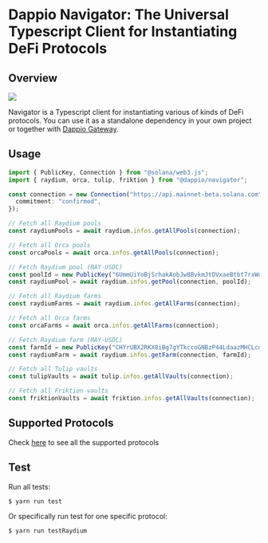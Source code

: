 # Dappio Navigator: The Universal Typescript Client for Instantiating DeFi Protocols

## Overview

![](https://hackmd.io/_uploads/rJbWYMd-o.jpg)

Navigator is a Typescript client for instantiating various of kinds of DeFi protocols. You can use it as a standalone dependency in your own project or together with [Dappio Gateway](https://guide.dappio.xyz/the-universal-rabbit-hole).

## Usage

```typescript
import { PublicKey, Connection } from "@solana/web3.js";
import { raydium, orca, tulip, friktion } from "@dappio/navigator";

const connection = new Connection("https://api.mainnet-beta.solana.com", {
  commitment: "confirmed",
});

// Fetch all Raydium pools
const raydiumPools = await raydium.infos.getAllPools(connection);

// Fetch all Orca pools
const orcaPools = await orca.infos.getAllPools(connection);

// Fetch Raydium pool (RAY-USDC)
const poolId = new PublicKey("6UmmUiYoBjSrhakAobJw8BvkmJtDVxaeBtbt7rxWo1mg");
const raydiumPool = await raydium.infos.getPool(connection, poolId);

// Fetch all Raydium farms
const raydiumFarms = await raydium.infos.getAllFarms(connection);

// Fetch all Orca farms
const orcaFarms = await orca.infos.getAllFarms(connection);

// Fetch Raydium farm (RAY-USDC)
const farmId = new PublicKey("CHYrUBX2RKX8iBg7gYTkccoGNBzP44LdaazMHCLcdEgS");
const raydiumFarm = await raydium.infos.getFarm(connection, farmId);

// Fetch all Tulip vaults
const tulipVaults = await tulip.infos.getAllVaults(connection);

// Fetch all Friktion vaults
const friktionVaults = await friktion.infos.getAllVaults(connection);
```

## Supported Protocols

Check [here](https://universal-rabbit-hole.dappio.xyz/protocols) to see all the supported protocols

## Test

Run all tests:

```bash
$ yarn run test
```

Or specifically run test for one specific protocol:

```bash
$ yarn run testRaydium
```
